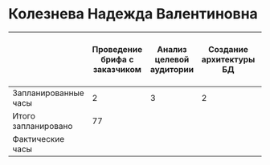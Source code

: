 # Колезнева Надежда Валентиновна



|                      | Проведение брифа с заказчиком | Анализ целевой аудитории | Создание архитектуры БД | Реализация авторизации и аутентификации | Реализация взаимодействия с базой данных | Внедрение видеоплатформы | Разработка системы комментариев к материалам | Разработка системы подбора курсов | Разработка системы контроля прохождения курса | Разработка базовой административной части ИС | Разработка системы модерирования контента | Разработка мобильной версии | Наполнение контентом от заказчика | Тестирование цифрового-продукта |
| -------------------- | ----------------------------- | ------------------------ | ----------------------- | --------------------------------------- | ---------------------------------------- | ------------------------ | -------------------------------------------- | --------------------------------- | --------------------------------------------- | -------------------------------------------- | ----------------------------------------- | --------------------------- | --------------------------------- | ------------------------------- |
| Запланированные часы | 2                             | 3                        | 2                       | 3                                       | 6                                        | 4                        | 9                                            | 9                                 | 9                                             | 9                                            | 9                                         | 6                           | 2                                 | 4                               |
| Итого запланировано  | 77
| Фактические часы     |
